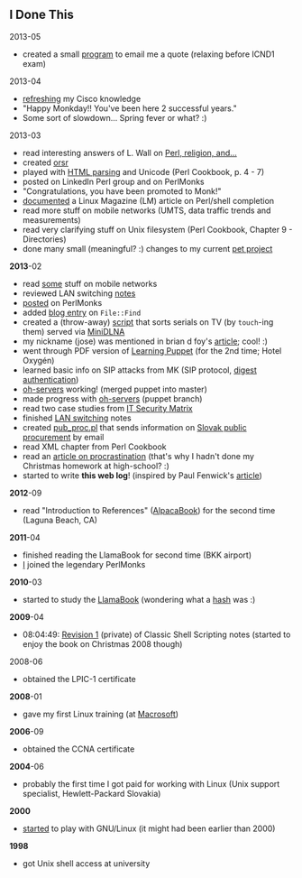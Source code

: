 ## I Done This

2013-05

* created a small [program](https://github.com/jreisinger/varia/blob/master/quote-sender.pl) to email me a quote (relaxing before ICND1 exam)

2013-04

* [refreshing](http://www.amazon.com/CCENT-ICND1-640-822-Official-Guide/dp/1587204258/ref=sr_1_1?s=books&ie=UTF8&qid=1367924082&sr=1-1&keywords=icnd1) my Cisco knowledge
* "Happy Monkday!! You've been here 2 successful years."
* Some sort of slowdown... Spring fever or what? :)

2013-03

* read interesting answers of L. Wall on [Perl, religion, and...](http://interviews.slashdot.org/story/02/09/06/1343222/larry-wall-on-perl-religion-and)
* created [orsr](https://github.com/jreisinger/audit/tree/master/orsr)
* played with [HTML parsing](http://openhouse.sk/blog/html-parsing.html) and Unicode (Perl Cookbook, p. 4 - 7)
* posted on LinkedIn Perl group and on PerlMonks
* "Congratulations, you have been promoted to Monk!"
* [documented](http://openhouse.sk/blog/shell-completion.html) a Linux Magazine (LM) article on Perl/shell completion
* read more stuff on mobile networks (UMTS, data traffic trends and measurements)
* read very clarifying stuff on Unix filesystem (Perl Cookbook, Chapter 9 - Directories)
* done many small (meaningful? :) changes to my current [pet project](https://github.com/jreisinger/www.openhouse.sk)

**2013**-02

* read [some](http://www.openhouse.sk/blog/gsm.html) stuff on mobile networks
* reviewed LAN switching [notes](http://www.openhouse.sk/blog/02_switching.html)
* [posted](http://perlmonks.org/?node_id=1020778) on PerlMonks
* added [blog entry](http://openhouse.sk/blog/file-find.html) on `File::Find`
* created a (throw-away) [script](https://gist.github.com/jreisinger/5071103) that sorts serials on TV (by `touch`-ing them) served via [MiniDLNA](https://wiki.archlinux.org/index.php/MiniDLNA)
* my nickname (jose) was mentioned in brian d foy's [article](http://www.learning-perl.com/?p=356); cool! :)
* went through PDF version of [Learning Puppet](http://docs.puppetlabs.com/learning/index.html) (for the 2nd time; Hotel Oxygén)
* learned basic info on SIP attacks from MK (SIP protocol, [digest authentication](https://en.wikipedia.org/wiki/Digest_authentication))
* [oh-servers](https://github.com/open-house/oh-servers) working! (merged puppet into master)
* made progress with [oh-servers](https://github.com/open-house/oh-servers) (puppet branch)
* read two case studies from [IT Security Matrix](http://www.amazon.com/Security-Metrics-Practical-Framework-Protecting/dp/0071713409/ref=sr_1_3?s=books&ie=UTF8&qid=1361298694&sr=1-3&keywords=security+metrics)
* finished [LAN switching](http://www.openhouse.sk/blog/02_switching.html) notes
* created [pub_proc.pl](https://github.com/jreisinger/varia/blob/master/pub_proc.pl) that sends information on [Slovak public procurement](http://www.uvo.gov.sk/evestnik/-/vestnik/aktual) by email
* read XML chapter from Perl Cookbook
* read an [article on procrastination](http://lesswrong.com/lw/3w3/how_to_beat_procrastination/) (that's why I hadn't done my Christmas homework at high-school? :)
* started to write **this web log**! (inspired by Paul Fenwick's [article](http://privacygeek.blogspot.com.au/2013/02/reimplementing-idonethis-memory-service.html))

**2012**-09

* read "Introduction to References" ([AlpacaBook](http://www.openhouse.sk/blog/perl_resources.html)) for the second time (Laguna Beach, CA)

**2011**-04

* finished reading the LlamaBook for second time (BKK airport)
* [I](http://perlmonks.org/?node_id=898593) joined the legendary PerlMonks

**2010**-03

* started to study the [LlamaBook](http://www.openhouse.sk/blog/perl_resources.html) (wondering what a [hash](http://perldoc.perl.org/perlintro.html#Perl-variable-types) was :)

**2009**-04

* 08:04:49: [Revision 1](https://wiki.openhouse.sk/action/recall/ShellScripting?action=recall&rev=1) (private) of Classic Shell Scripting notes (started to enjoy the book on Christmas 2008 though)

2008-06

* obtained the LPIC-1 certificate

**2008**-01

* gave my first Linux training (at [Macrosoft](http://www.macrosoft.sk/))

**2006**-09

* obtained the CCNA certificate

**2004**-06

* probably the first time I got paid for working with Linux (Unix support specialist, Hewlett-Packard Slovakia)

**2000**

* [started](https://raw.github.com/jreisinger/blog/master/files/dawn_of_linux.jpg) to play with GNU/Linux (it might had been earlier than 2000)

**1998**

* got Unix shell access at university
